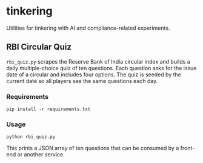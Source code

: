 # tinkering

Utilities for tinkering with AI and compliance-related experiments.

## RBI Circular Quiz

`rbi_quiz.py` scrapes the Reserve Bank of India circular index and
builds a daily multiple-choice quiz of ten questions. Each question asks
for the issue date of a circular and includes four options. The quiz is
seeded by the current date so all players see the same questions each
day.

### Requirements

```
pip install -r requirements.txt
```

### Usage

```
python rbi_quiz.py
```

This prints a JSON array of ten questions that can be consumed by a
front-end or another service.
